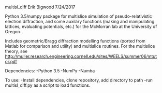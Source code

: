 multisl_diff
Erik Bigwood
7/24/2017


Python 3.5/numpy package for multislice simulation of pseudo-relativistic electron diffraction, and some auxilary functions (making and manipulating lattices, evaluating potentials, etc.) for the McMorran lab at the University of Oregon.


Includes geometric/Bragg diffraction modelling functions (ported from Matlab for comparison and utility) and multislice routines. For the multislice theory, see http://muller.research.engineering.cornell.edu/sites/WEELS/summer06/mtutor.pdf


Dependencies:
	-Python 3.5
	-NumPy
	-Numba


To use:
	-Install dependencies, clone repository, add directory to path
	-run multisl_diff.py as a script to load functions.
